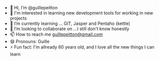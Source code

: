- 👋 Hi, I’m @guillepeitton
- 👀 I'm interested in learning new development tools for working in new projects
- 🌱 I’m currently learning ... GIT, Jasper and Pentaho (kettle)
- 💞️ I’m looking to collaborate on ...I still don't know honestly
- 📫 How to reach me guillepeitton@gmail.com
- 😄 Pronouns: Guille
- ⚡ Fun fact: I'm  allready 60 years old, and I love all the new things I can learn

<!---
guillepeitton/guillepeitton is a ✨ special ✨ repository because its `README.md` (this file) appears on your GitHub profile.
You can click the Preview link to take a look at your changes.
--->
